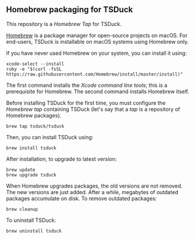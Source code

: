 ## Homebrew packaging for TSDuck

This repository is a _Homebrew Tap_ for TSDuck.

[Homebrew](https://brew.sh) is a package manager for open-source projects on macOS.
For end-users, TSDuck is installable on macOS systems using Homebrew only.

If you have never used Homebrew on your system, you can install it using:
```
xcode-select --install
ruby -e "$(curl -fsSL https://raw.githubusercontent.com/Homebrew/install/master/install)"
```

The first command installs the _Xcode command line tools_; this is a prerequisite for Homebrew.
The second command installs Homebrew itself.

Before installing TSDuck for the first time, you must configure the _Homebrew tap_
containing TSDuck (let's say that a _tap_ is a repository of Homebrew packages).

```
brew tap tsduck/tsduck
```

Then, you can install TSDuck using:
```
brew install tsduck
```

After installation, to upgrade to latest version:
```
brew update
brew upgrade tsduck
```

When Homebrew upgrades packages, the old versions are not removed. The new versions
are just added. After a while, megabytes of outdated packages accumulate on disk.
To remove outdated packages:
```
brew cleanup
```

To uninstall TSDuck:
```
brew uninstall tsduck
```
